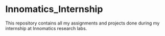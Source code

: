 # Innomatics_Internship
This repository contains all my assignments and projects done during my internship at Innomatics research labs.
